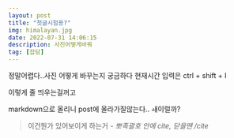 ```yaml
---
layout: post
title: "첫글시험용?"
img: himalayan.jpg 
date: 2022-07-31 14:06:15
description: 사진어떻게바꿔
tag: [잡담]
---
```

정말어렵다..사진 어떻게 바꾸는지 궁금하다
현재시간 입력은 ctrl + shift + I 

이렇게 줄 띄우는걸꺼고

markdown으로 올리니 post에 올라가질않는다.. ㅙ이럴까?

> 이건뭔가 있어보이게 하는거 <cite>- 뽀족괄호 안에 cite, 닫을땐 /cite </cite>

